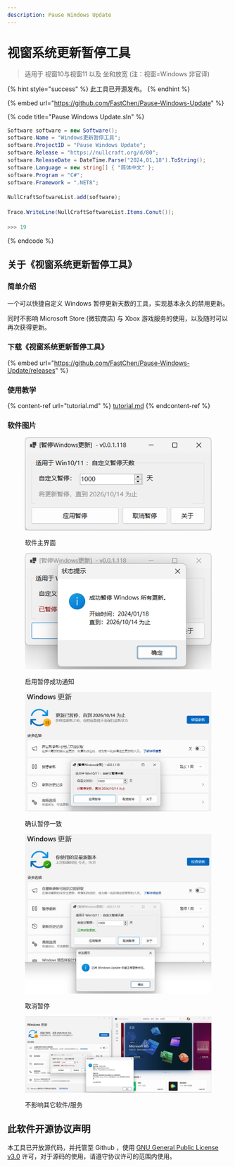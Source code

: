 ```yaml
---
description: Pause Windows Update
---
```


# 视窗系统更新暂停工具

> 适用于 视窗10与视窗11 以及 坐和放宽 (注：视窗=Windows 非官译)

{% hint style="success" %}
此工具已开源发布。
{% endhint %}

{% embed url="https://github.com/FastChen/Pause-Windows-Update" %}

{% code title="Pause Windows Update.sln" %}
```csharp
Software software = new Software();
software.Name = "Windows更新暂停工具";
software.ProjectID = "Pause Windows Update";
software.Release = "https://nullcraft.org/d/80";
software.ReleaseDate = DateTime.Parse("2024,01,18").ToString();
software.Language = new string[] { "简体中文" };
software.Program = "C#";
software.Framework = ".NET8";

NullCraftSoftwareList.add(software);

Trace.WriteLine(NullCraftSoftwareList.Items.Conut());

>>> 19
```
{% endcode %}

## 关于《视窗系统更新暂停工具》

### 简单介绍

一个可以快捷自定义 Windows 暂停更新天数的工具，实现基本永久的禁用更新。

同时不影响 Microsoft Store (微软商店) 与 Xbox 游戏服务的使用，以及随时可以再次获得更新。

### 下载《视窗系统更新暂停工具》

{% embed url="https://github.com/FastChen/Pause-Windows-Update/releases" %}

### 使用教学

{% content-ref url="tutorial.md" %}
[tutorial.md](tutorial.md)
{% endcontent-ref %}

### 软件图片

<figure><img src="../../.gitbook/assets/pause-windows-update_1.png" alt=""><figcaption><p>软件主界面</p></figcaption></figure>

<figure><img src="../../.gitbook/assets/pause-windows-update_2.png" alt=""><figcaption><p>启用暂停成功通知</p></figcaption></figure>

<figure><img src="../../.gitbook/assets/pause-windows-update_3.png" alt=""><figcaption><p>确认暂停一致</p></figcaption></figure>

<figure><img src="../../.gitbook/assets/pause-windows-update_4.png" alt=""><figcaption><p>取消暂停</p></figcaption></figure>

<figure><img src="../../.gitbook/assets/pause-windows-update_5.png" alt=""><figcaption><p>不影响其它软件/服务</p></figcaption></figure>

## 此软件开源协议声明

本工具已开放源代码，并托管至 Github ，使用 [GNU General Public License v3.0](https://github.com/FastChen/Pause-Windows-Update?tab=GPL-3.0-1-ov-file#readme) 许可，对于源码的使用，请遵守协议许可的范围内使用。
